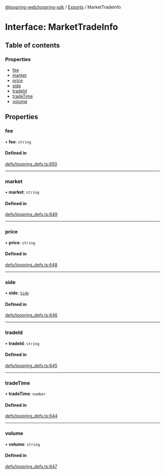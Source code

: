 [@loopring-web/loopring-sdk](../README.md) / [Exports](../modules.md) / MarketTradeInfo

# Interface: MarketTradeInfo

## Table of contents

### Properties

- [fee](MarketTradeInfo.md#fee)
- [market](MarketTradeInfo.md#market)
- [price](MarketTradeInfo.md#price)
- [side](MarketTradeInfo.md#side)
- [tradeId](MarketTradeInfo.md#tradeid)
- [tradeTime](MarketTradeInfo.md#tradetime)
- [volume](MarketTradeInfo.md#volume)

## Properties

### fee

• **fee**: `string`

#### Defined in

[defs/loopring_defs.ts:650](https://github.com/Loopring/loopring_sdk/blob/18accaa/src/defs/loopring_defs.ts#L650)

___

### market

• **market**: `string`

#### Defined in

[defs/loopring_defs.ts:649](https://github.com/Loopring/loopring_sdk/blob/18accaa/src/defs/loopring_defs.ts#L649)

___

### price

• **price**: `string`

#### Defined in

[defs/loopring_defs.ts:648](https://github.com/Loopring/loopring_sdk/blob/18accaa/src/defs/loopring_defs.ts#L648)

___

### side

• **side**: [`Side`](../enums/Side.md)

#### Defined in

[defs/loopring_defs.ts:646](https://github.com/Loopring/loopring_sdk/blob/18accaa/src/defs/loopring_defs.ts#L646)

___

### tradeId

• **tradeId**: `string`

#### Defined in

[defs/loopring_defs.ts:645](https://github.com/Loopring/loopring_sdk/blob/18accaa/src/defs/loopring_defs.ts#L645)

___

### tradeTime

• **tradeTime**: `number`

#### Defined in

[defs/loopring_defs.ts:644](https://github.com/Loopring/loopring_sdk/blob/18accaa/src/defs/loopring_defs.ts#L644)

___

### volume

• **volume**: `string`

#### Defined in

[defs/loopring_defs.ts:647](https://github.com/Loopring/loopring_sdk/blob/18accaa/src/defs/loopring_defs.ts#L647)
